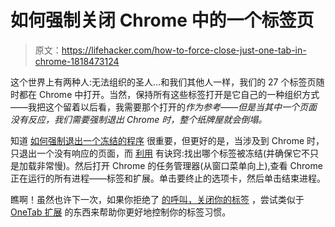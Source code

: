 # 如何强制关闭 Chrome 中的一个标签页

> 原文：<https://lifehacker.com/how-to-force-close-just-one-tab-in-chrome-1818473124>

这个世界上有两种人:无法组织的圣人...和我们其他人一样，我们的 27 个标签页随时都在 Chrome 中打开。当然，保持所有这些标签打开是它自己的一种组织方式——我把这个留着以后看，我需要那个打开的*作为参考——但是当其中一个页面没有反应，我们需要强制退出 Chrome 时，整个纸牌屋就会倒塌。*



知道 [如何强制退出一个冻结的程序](http://lifehacker.com/how-to-close-a-program-that-is-not-responding-5832505) 很重要，但更好的是，当涉及到 Chrome 时，只退出一个没有响应的页面，而 [利用](http://www.makeuseof.com/tag/force-close-unresponsive-tab-chrome/) 有诀窍:找出哪个标签被冻结(并确保它不只是加载非常慢)。然后打开 Chrome 的任务管理器(从窗口菜单向上),查看 Chrome 正在运行的所有进程——标签和扩展。单击要终止的选项卡，然后单击结束进程。

瞧啊！虽然也许下一次，如果你拒绝了 [的呼叫，关闭你的标签](http://adequateman.deadspin.com/close-your-tabs-1811909090) ，尝试类似于 [OneTab 扩展](http://lifehacker.com/onetab-unloads-all-your-tabs-into-a-shareable-list-5990088) 的东西来帮助你更好地控制你的标签习惯。